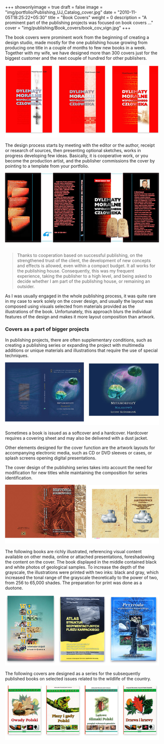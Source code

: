 +++
showonlyimage = true
draft = false
image = "img/portfolio/Publishing_UJ_Catalog_cover.jpg"
date = "2010-11-05T18:25:22+05:30"
title = "Book Covers"
weight = 0
description = "A prominent part of the publishing projects was focused on book covers ..."
cover = "img/publishing/Book_covers/book_cov_vign.jpg"
+++

The book covers were prominent work from the beginning of creating a design studio, made mostly for the one publishing house growing from producing one title in a couple of months to few new books in a week. Together with my wife, we have designed more than 300 covers just for the biggest customer and the next couple of hundred for other publishers.
<!--more-->

![sample image](/img/publishing/Book_covers/Kaw_wip.jpg)

The design process starts by meeting with the editor or the author, receipt or research of sources, then presenting optional sketches, works in progress developing few ideas. Basically, it is cooperative work, or you become the production artist, and the publisher commissions the cover by pointing to a template from your portfolio.

![sample image](/img/publishing/Book_covers/Kaw_dev_new.jpg)

> Thanks to cooperation based on successful publishing, on the strengthened trust of the client, the development of new concepts and effects is allowed, even within a compact budget. It all works for the publishing house. Consequently, this was my frequent experience, taking the publisher to a high level, and being asked to decide whether I am part of the publishing house, or remaining an outsider.

As I was usually engaged in the whole publishing process, it was quite rare in my case to work solely on the cover design, and usually the layout was composed using visuals selected from materials provided as the illustrations of the book. Unfortunately, this approach blurs the individual features of the design and makes it more layout composition than artwork.

### Covers as a part of bigger projects

In publishing projects, there are often supplementary conditions, such as creating a publishing series or expanding the project with multimedia additions or unique materials and illustrations that require the use of special techniques.

![sample image](/img/publishing/Book_covers/Album_CD_covers.jpg)

Sometimes a book is issued as a softcover and a hardcover. Hardcover requires a covering sheet and may also be delivered with a dust jacket.

Other elements designed for the cover function are the artwork layouts for accompanying electronic media, such as CD or DVD sleeves or cases, or splash screens opening digital presentations.

The cover design of the publishing series takes into account the need for modification for new titles while maintaining the composition for series identification.

![sample image](/img/publishing/Book_covers/homodei_uj.jpg)

The following books are richly illustrated, referencing visual content available on other media, online or attached presentations, foreshadowing the content on the cover. The book displayed in the middle contained black and white photos of geological samples. To increase the depth of the grayscale, the illustrations were printed with two inks: black and gray, which increased the tonal range of the grayscale theoretically to the power of two, from 256 to 65,000 shades. The preparation for print was done as a duotone.

![sample image](/img/publishing/Book_covers/co-op.jpg)

The following covers are designed as a series for the subsequently published books on selected issues related to the wildlife of the country.

![sample image](/img/publishing/Book_covers/kubajak.jpg)
